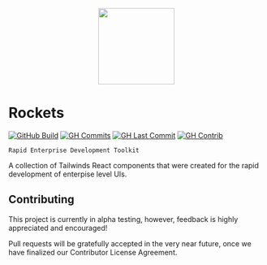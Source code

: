 <p align="center">
  <img width="150" src="https://raw.githubusercontent.com/conceptadev/rockets/main/assets/rockets-icon.svg">
</p>

# Rockets

[![GitHub Build](https://img.shields.io/github/workflow/status/conceptadev/rockets-react-ui/ci-pr-test?logo=github)](https://github.com/conceptadev/rockets-react-ui/actions/workflows/ci-pr-test.yml)
[![GH Commits](https://img.shields.io/github/commit-activity/m/conceptadev/rockets-reacty-ui?logo=github)](https://github.com/conceptadev/rockets)
[![GH Last Commit](https://img.shields.io/github/last-commit/conceptadev/rockets-react-ui?logo=github)](https://github.com/conceptadev/rockets)
[![GH Contrib](https://img.shields.io/github/contributors/conceptadev/rockets-react-ui?logo=github)](https://github.com/conceptadev/rockets-react-ui/graphs/contributors)

```text
Rapid Enterprise Development Toolkit
```

A collection of Tailwinds React components
that were created for the rapid development of enterpise level UIs.

## Contributing

This project is currently in alpha testing, however, feedback is highly
appreciated and encouraged!

Pull requests will be gratefully accepted in the very near future,
once we have finalized our Contributor License Agreement.
